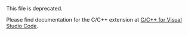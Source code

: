 This file is deprecated.

Please find documentation for the C/C++ extension at [C/C++ for Visual Studio Code](https://code.visualstudio.com/docs/languages/cpp).